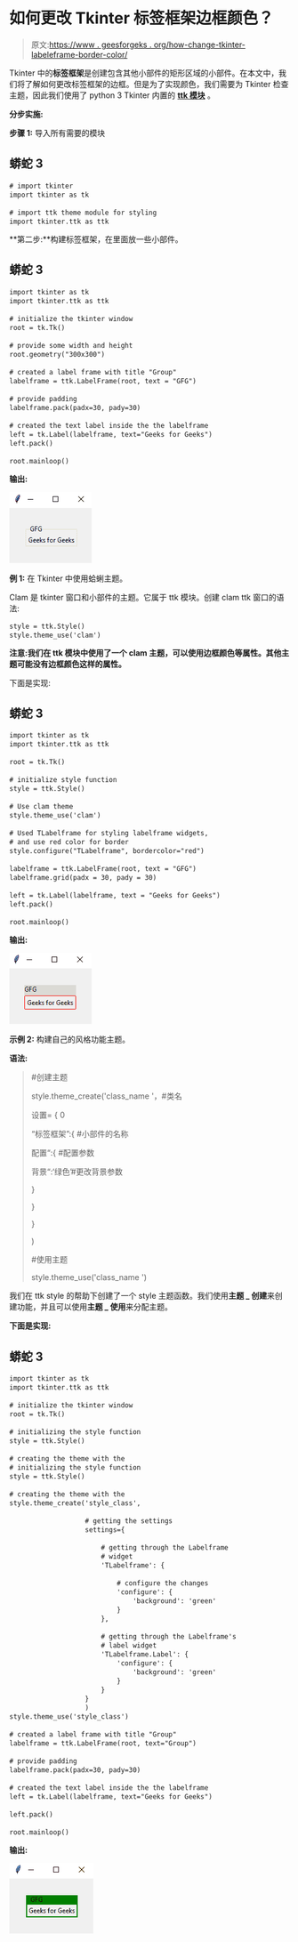 # 如何更改 Tkinter 标签框架边框颜色？

> 原文:[https://www . geesforgeks . org/how-change-tkinter-labeleframe-border-color/](https://www.geeksforgeeks.org/how-to-change-tkinter-lableframe-border-color/)

Tkinter 中的**标签框架**是创建包含其他小部件的矩形区域的小部件。在本文中，我们将了解如何更改标签框架的边框。但是为了实现颜色，我们需要为 Tkinter 检查主题，因此我们使用了 python 3 Tkinter 内置的 [**ttk 模块**](https://www.geeksforgeeks.org/tkinter-adding-style-to-the-input-text-using-ttk-entry-widget/) 。

**分步实施:**

**步骤 1:** 导入所有需要的模块

## 蟒蛇 3

```
# import tkinter 
import tkinter as tk 

# import ttk theme module for styling
import tkinter.ttk as ttk
```

**第二步:**构建标签框架，在里面放一些小部件。

## 蟒蛇 3

```
import tkinter as tk
import tkinter.ttk as ttk

# initialize the tkinter window
root = tk.Tk() 

# provide some width and height
root.geometry("300x300") 

# created a label frame with title "Group"
labelframe = ttk.LabelFrame(root, text = "GFG")

# provide padding 
labelframe.pack(padx=30, pady=30) 

# created the text label inside the the labelframe
left = tk.Label(labelframe, text="Geeks for Geeks") 
left.pack()

root.mainloop()
```

**输出:**

![](img/b1eb7d2d1f7b7ac747b86d85817f70ec.png)

**例 1:** 在 Tkinter 中使用蛤蜊主题。

Clam 是 tkinter 窗口和小部件的主题。它属于 ttk 模块。创建 clam ttk 窗口的语法:

```
style = ttk.Style()
style.theme_use('clam')
```

**注意:**我们在 ttk 模块中使用了一个 clam 主题，可以使用边框颜色等属性。其他主题可能没有边框颜色**这样的属性。**

下面是实现:

## 蟒蛇 3

```
import tkinter as tk
import tkinter.ttk as ttk

root = tk.Tk()

# initialize style function
style = ttk.Style()

# Use clam theme
style.theme_use('clam')

# Used TLabelframe for styling labelframe widgets,
# and use red color for border
style.configure("TLabelframe", bordercolor="red")

labelframe = ttk.LabelFrame(root, text = "GFG")
labelframe.grid(padx = 30, pady = 30)

left = tk.Label(labelframe, text = "Geeks for Geeks")
left.pack()

root.mainloop()
```

**输出:**

![](img/d31a38ba02d730b0f7d4a52e81d15b89.png)

**示例 2:** 构建自己的风格功能主题。

**语法:**

> #创建主题
> 
> style.theme_create('class_name '，#类名
> 
> 设置= { 0
> 
> “标签框架”:{ #小部件的名称
> 
> 配置“:{ #配置参数
> 
> 背景“:‘绿色’#更改背景参数
> 
> }
> 
> }
> 
> }
> 
> )
> 
> #使用主题
> 
> style.theme_use('class_name ')

我们在 ttk style 的帮助下创建了一个 style 主题函数。我们使用**主题 _ 创建**来创建功能，并且可以使用**主题 _ 使用**来分配主题。

**下面是实现:**

## 蟒蛇 3

```
import tkinter as tk
import tkinter.ttk as ttk

# initialize the tkinter window
root = tk.Tk()

# initializing the style function
style = ttk.Style()

# creating the theme with the
# initializing the style function
style = ttk.Style()

# creating the theme with the
style.theme_create('style_class',

                   # getting the settings
                   settings={

                       # getting through the Labelframe
                       # widget
                       'TLabelframe': {

                           # configure the changes
                           'configure': {
                               'background': 'green'
                           }
                       },

                       # getting through the Labelframe's 
                       # label widget
                       'TLabelframe.Label': {
                           'configure': {
                               'background': 'green'
                           }
                       }
                   }
                   )
style.theme_use('style_class')

# created a label frame with title "Group"
labelframe = ttk.LabelFrame(root, text="Group")

# provide padding
labelframe.pack(padx=30, pady=30)

# created the text label inside the the labelframe
left = tk.Label(labelframe, text="Geeks for Geeks")

left.pack()

root.mainloop()
```

**输出:**

![](img/3201de014dc2d244d3e4ce10e0482d28.png)